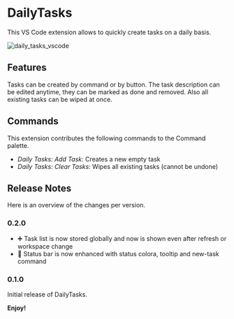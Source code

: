# DailyTasks

This VS Code extension allows to quickly create tasks on a daily basis.

![daily_tasks_vscode](https://user-images.githubusercontent.com/5441654/180646165-635d1e35-d78f-48d1-a20c-cb4b9c8dfaef.gif)


## Features

Tasks can be created by command or by button. The task description can be edited anytime, they can be marked as done and removed. Also all existing tasks can be wiped at once.

## Commands

This extension contributes the following commands to the Command palette.

- _Daily Tasks: Add Task_: Creates a new empty task
- _Daily Tasks: Clear Tasks_: Wipes all existing tasks (cannot be undone)

<!--## Requirements

If you have any requirements or dependencies, add a section describing those and how to install and configure them.

## Extension Settings

Include if your extension adds any VS Code settings through the `contributes.configuration` extension point.

For example:

This extension contributes the following settings:

* `myExtension.enable`: enable/disable this extension
* `myExtension.thing`: set to `blah` to do something

## Known Issues

Calling out known issues can help limit users opening duplicate issues against your extension.
-->

## Release Notes

Here is an overview of the changes per version.

### 0.2.0

- ➕ Task list is now stored globally and now is shown even after refresh or workspace change
- 💚 Status bar is now enhanced with status colora, tooltip and new-task command

### 0.1.0

Initial release of DailyTasks.

**Enjoy!**
